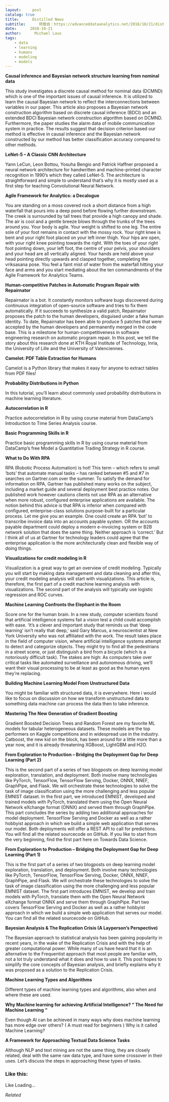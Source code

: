 ```yaml
---
layout:     post
catalog: true
title:      Distilled News
subtitle:      转载自：https://advanceddataanalytics.net/2018/10/21/distilled-news-889/
date:      2018-10-21
author:      Michael Laux
tags:
    - data
    - learning
    - humans
    - modeling
    - models
---
```


**Causal inference and Bayesian network structure learning from nominal data**

This study investigates a discrete causal method for nominal data (DCMND) which is one of the important issues of causal inference. It is utilized to learn the causal Bayesian network to reflect the interconnections between variables in our paper. This article also proposes a Bayesian network construction algorithm based on discrete causal inference (BDCI) and an extended BDCI Bayesian network construction algorithm based on DCMND. Furthermore, the paper studies the alarm data of mobile communication system in practice. The results suggest that decision criterion based our method is effective in causal inference and the Bayesian network constructed by our method has better classification accuracy compared to other methods.

**LeNet-5 – A Classic CNN Architecture**

Yann LeCun, Leon Bottou, Yosuha Bengio and Patrick Haffner proposed a neural network architecture for handwritten and machine-printed character recognition in 1990’s which they called LeNet-5. The architecture is straightforward and simple to understand that’s why it is mostly used as a first step for teaching Convolutional Neural Network.

**Agile Framework for Analytics: a Decalogue**

You are standing on a moss covered rock a short distance from a high waterfall that pours into a deep pond before flowing further downstream. The creek is surrounded by tall trees that provide a high canopy and shade. The air is cool and a gentle breeze blows through the trunks of the trees around you. Your body is agile. Your weight is shifted to one leg. The entire sole of your foot remains in contact with the mossy rock. Your right knee is bent and your right foot placed on your left inner thigh. Your hips are open, with your right knee pointing towards the right. With the toes of your right foot pointing down, your left foot, the centre of your pelvis, your shoulders and your head are all vertically aligned. Your hands are held above your head pointing directly upwards and clasped together, completing the vriksasana pose. You feel a faint mist of water from the waterfall hitting your face and arms and you start mediating about the ten commandments of the Agile Framework for Analytics Teams.

**Human-competitive Patches in Automatic Program Repair with Repairnator**

Repairnator is a bot. It constantly monitors software bugs discovered during continuous integration of open-source software and tries to fix them automatically. If it succeeds to synthesize a valid patch, Repairnator proposes the patch to the human developers, disguised under a fake human identity. To date, Repairnator has been able to produce 5 patches that were accepted by the human developers and permanently merged in the code base. This is a milestone for human-competitiveness in software engineering research on automatic program repair. In this post, we tell the story about this research done at KTH Royal Institute of Technology, Inria, the University of Lille and the University of Valenciennes.

**Camelot: PDF Table Extraction for Humans**

Camelot is a Python library that makes it easy for anyone to extract tables from PDF files!

**Probability Distributions in Python**

In this tutorial, you’ll learn about commonly used probability distributions in machine learning literature.

**Autocorrelation in R**

Practice autocorrelation in R by using course material from DataCamp’s Introduction to Time Series Analysis course.

**Basic Programming Skills in R**

Practice basic programming skills in R by using course material from DataCamp’s free Model a Quantitative Trading Strategy in R course.

**What to Do With RPA**

RPA (Robotic Process Automation) is hot! This term – which refers to small ‘bots’ that automate manual tasks – has ranked between #5 and #7 in searches on Gartner.com over the summer. To satisfy the demand for information on RPA, Gartner has published many works on the subject, including a market guide and several deployment best practice notes. Our published work however cautions clients not use RPA as an alternative when more robust, configured enterprise applications are available. The notion behind this advice is that RPA is inferior when compared with configured, enterprise-class solutions purpose-built for a particular process. Let me give you an example. One could create an RPA ‘bot’ to transcribe invoice data into an accounts payable system. OR the accounts payable department could deploy a modern e-invoicing system or B2B network solution that does the same thing. Neither approach is ‘correct.’ But I think all of us at Gartner for technology leaders could agree that the enterprise application is the more architecturally clean and flexible way of doing things.

**Visualizations for credit modeling in R**

Visualization is a great way to get an overview of credit modeling. Typically you will start by making data management and data cleaning and after this, your credit modeling analysis will start with visualizations. This article is, therefore, the first part of a credit machine learning analysis with visualizations. The second part of the analysis will typically use logistic regression and ROC curves.

**Machine Learning Confronts the Elephant in the Room**

Score one for the human brain. In a new study, computer scientists found that artificial intelligence systems fail a vision test a child could accomplish with ease. ‘It’s a clever and important study that reminds us that ‘deep learning’ isn’t really that deep,’ said Gary Marcus, a neuroscientist at New York University who was not affiliated with the work. The result takes place in the field of computer vision, where artificial intelligence systems attempt to detect and categorize objects. They might try to find all the pedestrians in a street scene, or just distinguish a bird from a bicycle (which is a notoriously difficult task). The stakes are high: As computers take over critical tasks like automated surveillance and autonomous driving, we’ll want their visual processing to be at least as good as the human eyes they’re replacing.

**Building Machine Learning Model From Unstructured Data**

You might be familiar with structured data, it is everywhere. Here i would like to focus on discussion on how we transform unstructured data to something data machine can process the data then to take inference.

**Mastering The New Generation of Gradient Boosting**

Gradient Boosted Decision Trees and Random Forest are my favorite ML models for tabular heterogeneous datasets. These models are the top performers on Kaggle competitions and in widespread use in the industry. Catboost, the new kid on the block, has been around for a little more than a year now, and it is already threatening XGBoost, LightGBM and H2O.

**From Exploration to Production – Bridging the Deployment Gap for Deep Learning (Part 2)**

This is the second part of a series of two blogposts on deep learning model exploration, translation, and deployment. Both involve many technologies like PyTorch, TensorFlow, TensorFlow Serving, Docker, ONNX, NNEF, GraphPipe, and Flask. We will orchestrate these technologies to solve the task of image classification using the more challenging and less popular EMNIST dataset. In the first part, we introduced EMNIST, developed and trained models with PyTorch, translated them using the Open Neural Network eXchange format (ONNX) and served them through GraphPipe. This part concludes the series by adding two additional approaches for model deployment. TensorFlow Serving and Docker as well as a rather hobbyist approach in which we build a simple web application that serves our model. Both deployments will offer a REST API to call for predictions. You will find all the related sourcecode on GitHub. If you like to start from the very beginning, find the first part here on Towards Data Science.

**From Exploration to Production – Bridging the Deployment Gap for Deep Learning (Part 1)**

This is the first part of a series of two blogposts on deep learning model exploration, translation, and deployment. Both involve many technologies like PyTorch, TensorFlow, TensorFlow Serving, Docker, ONNX, NNEF, GraphPipe, and Flask. We will orchestrate these technologies to solve the task of image classification using the more challenging and less popular EMNIST dataset. The first part introduces EMNIST, we develop and train models with PyTorch, translate them with the Open Neural Network eXchange format ONNX and serve them through GraphPipe. Part two covers TensorFlow Serving and Docker as well as a rather hobbyist approach in which we build a simple web application that serves our model. You can find all the related sourcecode on GitHub.

**Bayesian Analysis & The Replication Crisis (A Layperson’s Perspective)**

The Bayesian approach to statistical analysis has been gaining popularity in recent years, in the wake of the Replication Crisis and with the help of greater computational power. While many of us have heard that it is an alternative to the Frequentist approach that most people are familiar with, not a lot truly understand what it does and how to use it. This post hopes to simplify the core concepts of Bayesian analysis, and briefly explains why it was proposed as a solution to the Replication Crisis.

**Machine Learning Types and Algorithms**

Different types of machine learning types and algorithms, also when and where these are used.

**Why Machine learning for achieving Artificial Intelligence? “ The Need for Machine Learning “**

Even though AI can be achieved in many ways why does machine learning has more edge over others? ( A must read for beginners ) Why is it called Machine Learning?

**A Framework for Approaching Textual Data Science Tasks**

Although NLP and text mining are not the same thing, they are closely related, deal with the same raw data type, and have some crossover in their uses. Let’s discuss the steps in approaching these types of tasks.





### Like this:

Like Loading...


*Related*

